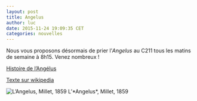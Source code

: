```yaml
---
layout: post
title: Angelus
author: luc
date: 2015-11-24 19:09:35 CET
categories: nouvelles
---
```


Nous vous proposons désormais de prier l’*Angelus* au C211 tous les matins de semaine à 8h15. 
Venez nombreux !

[Histoire de l’Angélus](http://www.salve-regina.com/salve/Histoire_de_l’Angelus)

[Texte sur wikipedia](https://fr.wikipedia.org/wiki/Ang%C3%A9lus)

<img alt="L’Angelus, Millet, 1859" class="intense" src="https://upload.wikimedia.org/wikipedia/commons/5/57/Jean-Fran%C3%A7ois_Millet_Angelus.jpg" />
L’*Angelus*, Millet, 1859
